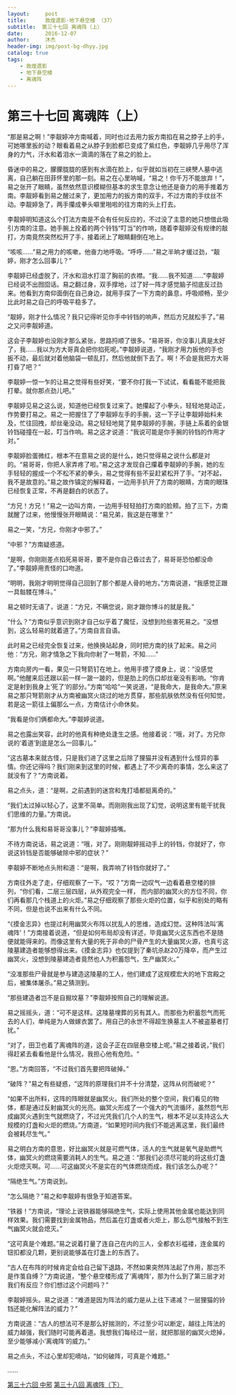 ```yaml
---
layout:     post
title:      敦煌遗影·地下悬空楼 （37）
subtitle:  第三十七回 离魂阵（上）
date:       2016-12-07
author:     沐杰
header-img: img/post-bg-dhyy.jpg
catalog: true
tags:
    - 敦煌遗影
    - 地下悬空楼
    - 离魂阵
---
```

# 第三十七回 离魂阵（上）

“那是易之啊！”李靓婷冲方南喊着，同时也过去用力扳方南掐在易之脖子上的手，可她哪里扳的动？眼看着易之从脖子到脸都已变成了紫红色，李靓婷几乎用尽了浑身的力气，汗水和着泪水一滴滴的落在了易之的脸上。

昏迷中的易之，朦朦胧胧的感到有水滴在脸上，似乎就如当初在三峡僰人墓中逃离，自己躺在田菲怀里的那一刻。易之在心里呐喊，“易之！你千万不能放弃！”，易之张开了眼睛，虽然依然意识模糊但基本的求生意念让他还是奋力的用手推着方南。李靓婷看到易之醒过来了，更加用力的扳方南的双手，不过方南的手纹丝不动。李靓婷急了，两手攥成拳头噼里啪啦的往方南的头上打去。

李靓婷明知道这么个打法方南是不会有任何反应的，不过没了主意的她只想借此吸引方南的注意。她手腕上拴着的两个铃铛“叮当”的作响，随着李靓婷没有规律的敲打，方南竟然突然松开了手，接着闭上了眼睛翻倒在地上。

“咳咳……”易之用力的咳嗽，他奋力地呼吸。“呼呼……”易之半晌才缓过劲，“靓婷，刚才怎么回事儿？”

李靓婷已经虚脱了，汗水和泪水打湿了胸前的衣襟。“我……我不知道……”李靓婷已经说不出囫囵话。易之翻过身，双手撑地，过了好一阵才感觉脑子彻底反过劲来。他看到方南仰面倒在自己身边，就用手探了一下方南的鼻息，呼吸顺畅，至少比此时易之自己的呼吸平稳多了。

“靓婷，刚才什么情况？我只记得听见你手中铃铛的响声，然后方兄就松手了。”易之又问李靓婷道。

这会子李靓婷也没刚才那么紧张，思路捋顺了很多。“易哥哥，你没事儿真是太好了，我……我以为方大哥真会把你掐死呢。”李靓婷说道，“我刚才用力扳他的手也扳不动，最后就对着他脑袋一顿乱打，然后他就倒下去了。啊！不会是我把方大哥打昏了吧？”

李靓婷一惊一乍的让易之觉得有些好笑，“要不你打我一下试试，看看能不能把我打晕。就你那点劲儿吧。”

李靓婷见易之这么说，知道他已经恢复过来了。她攥起了小拳头，轻轻地晃动正，作势要打易之。易之一把握住了了李靓婷左手的手腕，这一下子让李靓婷始料未及，忙往回拽，却丝毫没动。易之轻轻地晃了晃李靓婷的手腕，手链上系着的金银铃铛碰撞在一起，叮当作响。易之这才说道：“我说可能是你手腕的铃铛的作用才对。”

李靓婷脸蛋微红，根本不在意易之说的是什么，她只觉得易之说什么都是对的。“易哥哥，你把人家弄疼了啦。”易之这才发现自己攥着李靓婷的手腕，她的左手轻轻的握成一个不松不紧的拳头，易之觉得有些不妥赶紧松开了手。“对不起，我不是故意的。”易之故作镇定的解释着，一边用手扒开了方南的眼睛，方南的眼珠已经恢复正常，不再是翻白的状态了。

“方兄！方兄！”易之一边叫方南，一边用手轻轻拍打方南的脸颊。拍了三下，方南就醒了过来，他慢慢张开眼睛说：“易兄弟，我这是在哪里？”

易之一笑，“方兄，你刚才中邪了。”

“中邪？”方南疑惑道。

“是啊，你刚刚差点掐死易哥哥，要不是你自己昏过去了，易哥哥恐怕都没命了。”李靓婷用责怪的口吻道。

“明明，我刚才明明觉得自己回到了那个都是人骨的地方。”方南说道，“我感觉正跟一具骷髅在博斗。”

易之顿时无语了，说道：“方兄，不瞒您说，刚才跟你博斗的就是我。”

“什么？”方南似乎意识到刚才自己似乎着了魔怔，没想到险些害死易之。“没想到，这么轻易的就着道了。”方南自言自语。

此时易之已经完全恢复过来，他换换站起身，同时把方南的扶了起来。易之问他：“方兄，刚才情急之下我向你射了一弩箭，不知……”

方南向房内一看，果见一只弩箭钉在地上。他用手摸了摸身上，说：“没感觉啊。”他醒来后还跟以前一样一跛一跛的，但是肋上的伤口却丝毫没有影响。“你肯定是射到我身上‘死了’的部分。”方南“哈哈”一笑说道，“是我命大，是我命大。”原来易之那只弩箭刚才从方南被幽冥火烧过的地方贯穿，那些肌肤依然没有任何知觉，若是这一箭往上偏那么一点，方南估计小命休矣。

“我看是你们俩都命大。”李靓婷说道。

易之也露出笑容，此时的他真有种绝处逢生之感。他接着说：“哦，对了。方兄你说的‘着道’到底是怎么一回事儿。”

“这古墓本来就古怪，只是我们进了这里之后除了狸猫并没有遇到什么怪异的事情。你还记得吗？我们刚来到这里的时候，都遇上了不少离奇的事情，怎么来这了就没有了？”方南说着。

易之点头，道：“是啊，之前遇到的迷宫和鬼打墙都挺离奇的。”

“我们太过掉以轻心了，这里不简单。而刚刚我出现了幻觉，说明这里有能干扰我们思维的力量。”方南说。

“那为什么我和易哥哥没事儿？”李靓婷插嘴。

不待方南说话，易之说道：“哦，对了。刚刚靓婷摇动手上的铃铛，你就好了，你说这铃铛是否能够破除中邪的症状？”

李靓婷不断地点头附和道：“是啊，我弄响了铃铛你就好了。”

方南往外走了走，仔细观察了一下。“哎？”方南一边叹气一边看着悬空楼的排列，“你们看，二层三层四层，从外观完全一样， 而内部的幽冥火的方位不同，你们再看那几个栈道上的火炬。”易之仔细观察了那些火炬的位置，似乎和别处的略有不同，但是也说不出来有什么不同。

“《摸金志异》也提过利用幽冥火布阵以扰乱人的思维，造成幻觉。这种阵法叫‘离魂阵’！”方南接着说道，“但是如何布局却没有详述，毕竟幽冥火这东西也不是随便就能得来的。而像这里有大量的死于非命的尸骨产生的大量幽冥火源，也真亏这陵墓建造者能够想得出来。《摸金志异》也仅提到了秦坑杀赵20万降卒，而产生过幽冥火，没想到陵墓建造者竟然也人为积蓄怨气，生产幽冥火。”

“没准那些尸骨就是参与建造这陵墓的工人，他们建成了这规模宏大的地下宫殿之后，被集体屠杀。”易之猜测到。

“那些建造者岂不是自掘坟墓？”李靓婷按照自己的理解说道。

易之摇摇头，道：“可不是这样。这陵墓埋葬的另有其人。而那些为积蓄怨气而死去的人们，单纯是为人做嫁衣罢了。用自己的永世不得超生换墓主人不被盗墓者打扰。”

“对了，田卫也着了离魂阵的道，这会子正在四层悬空楼上呢。”易之接着说，”我们得赶紧去看看他是什么情况，我担心他有危险。“

“恩。”方南回答，“不过我们首先要把阵破掉。”

“破阵？”易之有些疑惑，“这阵的原理我们并不十分清楚，这阵从何而破呢？”

“如果不出所料，这阵的阵眼就是幽冥火。我们所处的整个空间，我们看见的物体，都是通过反射幽冥火的光亮。幽冥火形成了一个强大的气流循环，虽然怨气形成幽冥火遇到生气就燃烧了，不过光凭我们几个人的生气，根本不足以支持这么大规模的灯盏和火炬的燃烧。”方南道，“如果短时间内我们不能逃离这里，我们最终会被耗尽生气。”

易之明白方南的意思，好比幽冥火就是可燃气体，活人的生气就是氧气是助燃气体，幽冥火的燃烧需要消耗人的生气。易之道：“那我们必须尽可能的将这些灯盏火炬熄灭啊。可……可这幽冥火不是实在的气体燃烧而成，我们该怎么办呢？”

“隔绝生气。”方南说到。

“怎么隔绝？”易之和李靓婷有很急于知道答案。

“铁器！”方南说，“理论上说铁器能够隔绝生气，实际上使用其他金属也能达到同样效果。我们需要找到金属物品，然后盖在灯盏或者火炬上，那么怨气接触不到生气幽冥火就会熄灭。”

“这可真是个难题。”易之说着打量了连自己在内的三人，全都衣衫褴褛，连金属的钮扣都没几颗，更别说能够盖在灯盏上的东西了。

“古人在布阵的时候肯定会给自己留下退路，不然如果突然阵法起了作用，那岂不是作茧自缚？”方南说道，“整个悬空楼形成了‘离魂阵’，那为什么到了第三层才对我们有反应？你们想过这个问题吗？”

李靓婷摇头。易之说道：“难道是因为阵法的威力是从上往下递减？一层狸猫的铃铛还能化解阵法的威力？”

方南说道：“古人的想法可不是那么好揣测的，不过至少可以断定，越往上阵法的威力越强，我们随时可能再着道。我想我们每经过一层，就把那层的幽冥火熄掉，至少能够减小‘离魂阵’的威力。”

易之点头，不过心里却犯嘀咕，“如何破阵，可真是个难题。”

……

[第三十六回 中邪](http://www.jianshu.com/p/ac0a6b33d37e)
[第三十八回 离魂阵（下）](http://www.jianshu.com/p/109cee5495b1)
